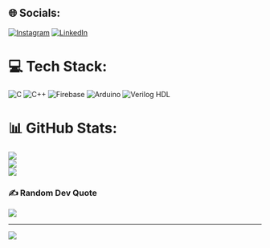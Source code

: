 
## 🌐 Socials:
[![Instagram](https://img.shields.io/badge/Instagram-%23E4405F.svg?logo=Instagram&logoColor=white)](https://instagram.com/_aswindk) [![LinkedIn](https://img.shields.io/badge/LinkedIn-%230077B5.svg?logo=linkedin&logoColor=white)](https://linkedin.com/in/aswindivakaran) 

# 💻 Tech Stack:
 ![C](https://img.shields.io/badge/c-%2300599C.svg?style=for-the-badge&logo=c&logoColor=white) ![C++](https://img.shields.io/badge/c++-%2300599C.svg?style=for-the-badge&logo=c%2B%2B&logoColor=white) ![Firebase](https://img.shields.io/badge/firebase-%23039BE5.svg?style=for-the-badge&logo=firebase) ![Arduino](https://img.shields.io/badge/-Arduino-00979D?style=for-the-badge&logo=Arduino&logoColor=white) ![Verilog HDL](https://img.shields.io/badge/%20Verilog%20HDL-0c548a?style=for-the-badge)
# 📊 GitHub Stats:
![](https://github-readme-stats.vercel.app/api?username=aswindk&theme=dark&hide_border=false&include_all_commits=false&count_private=false)<br/>
![](https://github-readme-streak-stats.herokuapp.com/?user=aswindk&theme=dark&hide_border=false)<br/>
![](https://github-readme-stats.vercel.app/api/top-langs/?username=aswindk&theme=dark&hide_border=false&include_all_commits=false&count_private=false&layout=compact)

### ✍️ Random Dev Quote
![](https://quotes-github-readme.vercel.app/api?type=horizontal&theme=radical)

---
[![](https://visitcount.itsvg.in/api?id=aswindk&icon=0&color=0)](https://visitcount.itsvg.in)


